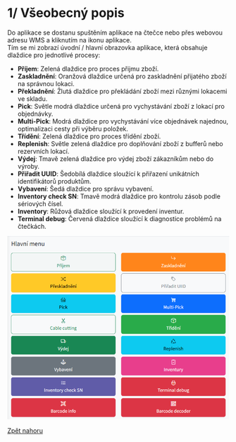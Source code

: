 # 1/ Všeobecný popis

Do aplikace se dostanu spuštěním aplikace na čtečce nebo přes webovou adresu WMS a kliknutím na ikonu aplikace.  
Tím se mi zobrazí úvodní / hlavní obrazovka aplikace, která obsahuje dlaždice pro jednotlivé procesy:

- **Příjem**: Zelená dlaždice pro proces přijmu zboží.  
- **Zaskladnění**: Oranžová dlaždice určená pro zaskladnění přijatého zboží na správnou lokaci.  
- **Překladnění**: Žlutá dlaždice pro překládání zboží mezi různými lokacemi ve skladu.  
- **Pick**: Světle modrá dlaždice určená pro vychystávání zboží z lokací pro objednávky.  
- **Multi-Pick**: Modrá dlaždice pro vychystávání více objednávek najednou, optimalizaci cesty při výběru položek.  
- **Třídění**: Zelená dlaždice pro proces třídění zboží.  
- **Replenish**: Světle zelená dlaždice pro doplňování zboží z bufferů nebo rezervních lokací.  
- **Výdej**: Tmavě zelená dlaždice pro výdej zboží zákazníkům nebo do výroby.  
- **Přiřadit UUID**: Šedobílá dlaždice sloužící k přiřazení unikátních identifikátorů produktům.  
- **Vybavení**: Šedá dlaždice pro správu vybavení.  
- **Inventory check SN**: Tmavě modrá dlaždice pro kontrolu zásob podle sériových čísel.  
- **Inventory**: Růžová dlaždice sloužící k provedení inventur.  
- **Terminal debug**: Červená dlaždice sloužící k diagnostice problémů na čtečkách.


<a href="#" data-bs-toggle="modal" data-bs-target="#imageModal" onclick="showImage('/content/terminal/images/main_menu.png')">
    <img src="/content/terminal/images/main_menu.png" alt="Hlavní menu aplikace" width="900" />
</a>

<p><a href="#" class="btn btn-link" onclick="window.scrollTo({ top: 0, behavior: 'smooth' });">Zpět nahoru</a></p>
